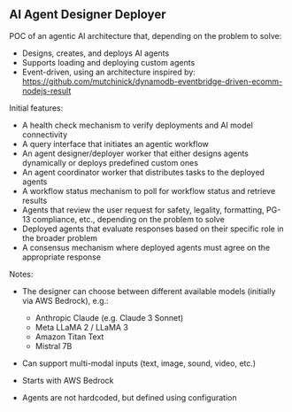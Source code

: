 ## AI Agent Designer Deployer

POC of an agentic AI architecture that, depending on the problem to solve:

- Designs, creates, and deploys AI agents
- Supports loading and deploying custom agents
- Event-driven, using an architecture inspired by: https://github.com/mutchinick/dynamodb-eventbridge-driven-ecomm-nodejs-result

Initial features:

- A health check mechanism to verify deployments and AI model connectivity
- A query interface that initiates an agentic workflow
- An agent designer/deployer worker that either designs agents dynamically or deploys predefined custom ones
- An agent coordinator worker that distributes tasks to the deployed agents
- A workflow status mechanism to poll for workflow status and retrieve results
- Agents that review the user request for safety, legality, formatting, PG-13 compliance, etc., depending on the problem to solve
- Deployed agents that evaluate responses based on their specific role in the broader problem
- A consensus mechanism where deployed agents must agree on the appropriate response

Notes:

- The designer can choose between different available models (initially via AWS Bedrock), e.g.:

  - Anthropic Claude (e.g. Claude 3 Sonnet)
  - Meta LLaMA 2 / LLaMA 3
  - Amazon Titan Text
  - Mistral 7B

- Can support multi-modal inputs (text, image, sound, video, etc.)
- Starts with AWS Bedrock
- Agents are not hardcoded, but defined using configuration
